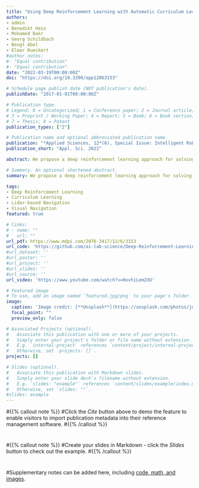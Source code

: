 ```yaml
---
title: "Using Deep Reinforcement Learning with Automatic Curriculum Learning for Mapless Navigation in Intralogistics"
authors:
- admin
- Benedikt Hein
- Mohamed Bakr
- Georg Schildbach
- Bengt Abel
- Elmar Rueckert
#author_notes:
#- "Equal contribution"
#- "Equal contribution"
date: "2022-03-19T00:00:00Z"
doi: "https://doi.org/10.3390/app12063153"

# Schedule page publish date (NOT publication's date).
publishDate: "2017-01-01T00:00:00Z"

# Publication type.
# Legend: 0 = Uncategorized; 1 = Conference paper; 2 = Journal article;
# 3 = Preprint / Working Paper; 4 = Report; 5 = Book; 6 = Book section;
# 7 = Thesis; 8 = Patent
publication_types: ["2"]

# Publication name and optional abbreviated publication name.
publication: "*Applied Sciences, 12*(6), Special Issue: Intelligent Robotics"
publication_short: "Appl. Sci. 2022"

abstract: We propose a deep reinforcement learning approach for solving a mapless navigation problem in warehouse scenarios. In our approach, an automatic guided vehicle is equipped with two LiDAR sensors and one frontal RGB camera and learns to perform a targeted navigation task. The challenges reside in the sparseness of positive samples for learning, multi-modal sensor perception with partial observability, the demand for accurate steering maneuvers together with long training cycles. To address these points, we propose NavACL-Q as an automatic curriculum learning method in combination with a distributed version of the soft actor-critic algorithm. The performance of the learning algorithm is evaluated exhaustively in a different warehouse environment to validate both robustness and generalizability of the learned policy. Results in NVIDIA Isaac Sim demonstrates that our trained agent significantly outperforms the map-based navigation pipeline provided by NVIDIA Isaac Sim with an increased agent-goal distance of 3 m and a wider initial relative agent-goal rotation of approximately 45%. The ablation studies also suggest that NavACL-Q greatly facilitates the whole learning process with a performance gain of roughly 40% compared to training with random starts and a pre-trained feature extractor manifestly boosts the performance by approximately 60%.

# Summary. An optional shortened abstract.
summary: We propose a deep reinforcement learning approach for solving a mapless navigation problem in warehouse scenarios. In our approach, an automatic guided vehicle is equipped with two LiDAR sensors and one frontal RGB camera and learns to perform a targeted navigation task ...

tags:
- Deep Reinforcement Learning
- Curriculum Learning
- Lidar-based Navigation
- Visual Navigation
featured: true

# links:
# - name: ""
#   url: ""
url_pdf: https://www.mdpi.com/2076-3417/12/6/3153
url_code: 'https://github.com/ai-lab-science/Deep-Reinforcement-Learning-for-mapless-navigation-in-intralogistics'
#url_dataset: ''
#url_poster: ''
#url_project: ''
#url_slides: ''
#url_source: ''
url_video: 'https://www.youtube.com/watch?v=HxvhiLem2XU'

# Featured image
# To use, add an image named `featured.jpg/png` to your page's folder. 
image:
  caption: 'Image credit: [**Unsplash**](https://unsplash.com/photos/jdD8gXaTZsc)'
  focal_point: ""
  preview_only: false

# Associated Projects (optional).
#   Associate this publication with one or more of your projects.
#   Simply enter your project's folder or file name without extension.
#   E.g. `internal-project` references `content/project/internal-project/index.md`.
#   Otherwise, set `projects: []`.
projects: []

# Slides (optional).
#   Associate this publication with Markdown slides.
#   Simply enter your slide deck's filename without extension.
#   E.g. `slides: "example"` references `content/slides/example/index.md`.
#   Otherwise, set `slides: ""`.
#slides: example
---
```


#{{% callout note %}}
#Click the *Cite* button above to demo the feature to enable visitors to import publication metadata into their reference management software.
#{{% /callout %}}
#
#{{% callout note %}}
#Create your slides in Markdown - click the *Slides* button to check out the example.
#{{% /callout %}}
#
#Supplementary notes can be added here, including [code, math, and images](https://wowchemy.com/docs/writing-markdown-latex/).
